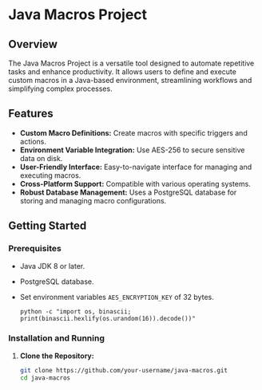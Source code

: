 # Java Macros Project

## Overview
The Java Macros Project is a versatile tool designed to automate repetitive tasks and enhance productivity. It allows users to define and execute custom macros in a Java-based environment, streamlining workflows and simplifying complex processes.

## Features
- **Custom Macro Definitions:** Create macros with specific triggers and actions.
- **Environment Variable Integration:** Use AES-256 to secure sensitive data on disk.
- **User-Friendly Interface:** Easy-to-navigate interface for managing and executing macros.
- **Cross-Platform Support:** Compatible with various operating systems.
- **Robust Database Management:** Uses a PostgreSQL database for storing and managing macro configurations.

## Getting Started

### Prerequisites
- Java JDK 8 or later.
- PostgreSQL database.
- Set environment variables `AES_ENCRYPTION_KEY` of 32 bytes.

  `python -c "import os, binascii; print(binascii.hexlify(os.urandom(16)).decode())"`

### Installation and Running
1. **Clone the Repository:**
   ```bash
   git clone https://github.com/your-username/java-macros.git
   cd java-macros
